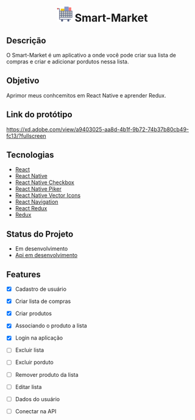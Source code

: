 <h1 align="center"><img src="src/assests/cart.png" width=40 height=40> Smart-Market</h1>

## Descrição
O Smart-Market é um aplicativo a onde você pode criar sua lista de compras e criar e adicionar pordutos nessa lista.
## Objetivo
Aprimor meus conhcemitos em React Native e aprender Redux.
## Link do protótipo
https://xd.adobe.com/view/a9403025-aa8d-4b1f-9b72-74b37b80cb49-fc13/?fullscreen

## Tecnologias
- [React](https://pt-br.reactjs.org/)
- [React Native](https://reactnative.dev/)
- [React Native Checkbox](https://github.com/react-native-checkbox/react-native-checkbox)
- [React Native Piker](https://github.com/react-native-picker/picker)
- [React Native Vector Icons](https://github.com/oblador/react-native-vector-icons)
- [React Navigation](https://reactnavigation.org/)
- [React Redux](https://react-redux.js.org/)
- [Redux](https://redux.js.org/)

## Status do Projeto
- Em desenvolvimento
- [Api em desenvolvimento](https://github.com/Dms98Br/Smart_Market_Api)
 
## Features

- [x] Cadastro de usuário
- [x] Criar lista de compras
- [x] Criar produtos
- [x] Associando o produto a lista
- [X] Login na aplicação
- [ ] Excluir lista
- [ ] Excluir porduto
- [ ] Remover produto da lista
- [ ] Editar lista
- [ ] Dados do usuário
- [ ] Conectar na API

